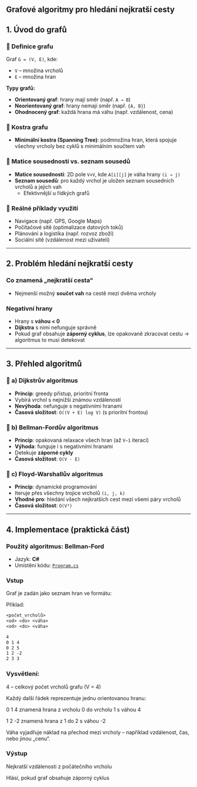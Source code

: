 Grafové algoritmy pro hledání nejkratší cesty
---

## 1. Úvod do grafů

### 🔹 Definice grafu
Graf `G = (V, E)`, kde:
- `V` – množina vrcholů
- `E` – množina hran

**Typy grafů:**
- **Orientovaný graf**: hrany mají směr (např. `A → B`)
- **Neorientovaný graf**: hrany nemají směr (např. `{A, B}`)
- **Ohodnocený graf**: každá hrana má váhu (např. vzdálenost, cena)

### 🔹 Kostra grafu
- **Minimální kostra (Spanning Tree)**: podmnožina hran, která spojuje všechny vrcholy bez cyklů s minimálním součtem vah

### 🔹 Matice sousednosti vs. seznam sousedů
- **Matice sousednosti**: 2D pole `V×V`, kde `A[i][j]` je váha hrany `(i → j)`
- **Seznam sousedů**: pro každý vrchol je uložen seznam sousedních vrcholů a jejich vah
  - Efektivnější u řídkých grafů

### 🔹 Reálné příklady využití
- Navigace (např. GPS, Google Maps)
- Počítačové sítě (optimalizace datových toků)
- Plánování a logistika (např. rozvoz zboží)
- Sociální sítě (vzdálenost mezi uživateli)

---

## 2. Problém hledání nejkratší cesty

###  Co znamená „nejkratší cesta“
- Nejmenší možný **součet vah** na cestě mezi dvěma vrcholy

###  Negativní hrany
- Hrany s **váhou < 0**
- **Dijkstra** s nimi nefunguje správně
- Pokud graf obsahuje **záporný cyklus**, lze opakovaně zkracovat cestu → algoritmus to musí detekovat

---

## 3. Přehled algoritmů

### 🔸 a) Dijkstrův algoritmus
- **Princip**: greedy přístup, prioritní fronta
- Vybírá vrchol s nejnižší známou vzdáleností
- **Nevýhoda**: nefunguje s negativními hranami
- **Časová složitost**: `O((V + E) log V)` (s prioritní frontou)

### 🔸 b) Bellman-Fordův algoritmus
- **Princip**: opakovaná relaxace všech hran (až `V−1` iterací)
- **Výhoda**: funguje i s negativními hranami
- Detekuje **záporné cykly**
- **Časová složitost**: `O(V · E)`

### 🔸 c) Floyd-Warshallův algoritmus
- **Princip**: dynamické programování
- Iteruje přes všechny trojice vrcholů `(i, j, k)`
- **Vhodné pro**: hledání všech nejkratších cest mezi všemi páry vrcholů
- **Časová složitost**: `O(V³)`

---

## 4. Implementace (praktická část)

###  Použitý algoritmus: Bellman-Ford  
- Jazyk: **C#**
- Umístění kódu: [`Program.cs`](./Code/Program.cs)

###  Vstup
Graf je zadán jako seznam hran ve formátu:

Příklad:
```txt
<počet_vrcholů>
<od> <do> <váha>
<od> <do> <váha>

4
0 1 4
0 2 5
1 2 -2
2 3 3
```
### Vysvětlení:
4 – celkový počet vrcholů grafu (V = 4)

Každý další řádek reprezentuje jednu orientovanou hranu:

0 1 4 znamená hrana z vrcholu 0 do vrcholu 1 s váhou 4

1 2 -2 znamená hrana z 1 do 2 s váhou -2

Váha vyjadřuje náklad na přechod mezi vrcholy – například vzdálenost, čas, nebo jinou „cenu“.

###  Výstup
Nejkratší vzdálenosti z počátečního vrcholu

Hlásí, pokud graf obsahuje záporný cyklus
